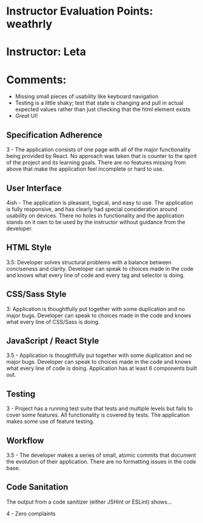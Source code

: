 # Instructor Evaluation Points: weathrly
# Instructor: Leta
# Comments:
* Missing small pieces of usability like keyboard navigation
* Testing is a little shaky; test that state is changing and pull in actual expected values rather than just checking that the html element exists
* _Great_ UI!


## Specification Adherence

3 - The application consists of one page with all of the major functionality being provided by React. No approach was taken that is counter to the spirit of the project and its learning goals. There are no features missing from above that make the application feel incomplete or hard to use.


## User Interface

4ish - The application is pleasant, logical, and easy to use. The application is fully responsive, and has clearly had special consideration around usability on devices. There no holes in functionality and the application stands on it own to be used by the instructor without guidance from the developer.


## HTML Style

3.5: Developer solves structural problems with a balance between conciseness and clarity. Developer can speak to choices made in the code and knows what every line of code and every tag and selector is doing.

## CSS/Sass Style

3: Application is thoughtfully put together with some duplication and no major bugs. Developer can speak to choices made in the code and knows what every line of CSS/Sass is doing.

## JavaScript / React Style

3.5 - Application is thoughtfully put together with some duplication and no major bugs. Developer can speak to choices made in the code and knows what every line of code is doing. Application has at least 6 components built out.


## Testing

3 - Project has a running test suite that tests and multiple levels but fails to cover some features. All functionality is covered by tests. The application makes some use of feature testing.

## Workflow

3.5 - The developer makes a series of small, atomic commits that document the evolution of their application. There are no formatting issues in the code base.


## Code Sanitation

The output from a code sanitizer (either JSHint or ESLint) shows…

4 - Zero complaints
